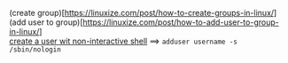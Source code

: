 (create group)[https://linuxize.com/post/how-to-create-groups-in-linux/]  
(add user to group)[https://linuxize.com/post/how-to-add-user-to-group-in-linux/]  
[create a user wit non-interactive shell](https://shubhamksawant.medium.com/create-a-linux-user-with-non-interactive-shell-78efe819741b) ==> `adduser username -s /sbin/nologin`  

